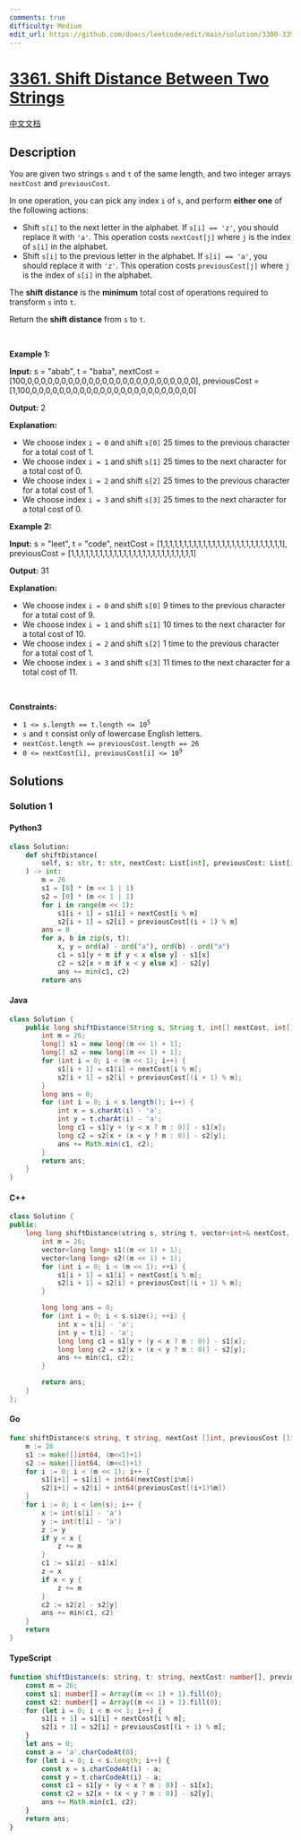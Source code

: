 ```yaml
---
comments: true
difficulty: Medium
edit_url: https://github.com/doocs/leetcode/edit/main/solution/3300-3399/3361.Shift%20Distance%20Between%20Two%20Strings/README_EN.md
---
```


<!-- problem:start -->

# [3361. Shift Distance Between Two Strings](https://leetcode.com/problems/shift-distance-between-two-strings)

[中文文档](/solution/3300-3399/3361.Shift%20Distance%20Between%20Two%20Strings/README.md)

## Description

<!-- description:start -->

<p>You are given two strings <code>s</code> and <code>t</code> of the same length, and two integer arrays <code>nextCost</code> and <code>previousCost</code>.</p>

<p>In one operation, you can pick any index <code>i</code> of <code>s</code>, and perform <strong>either one</strong> of the following actions:</p>

<ul>
	<li>Shift <code>s[i]</code> to the next letter in the alphabet. If <code>s[i] == &#39;z&#39;</code>, you should replace it with <code>&#39;a&#39;</code>. This operation costs <code>nextCost[j]</code> where <code>j</code> is the index of <code>s[i]</code> in the alphabet.</li>
	<li>Shift <code>s[i]</code> to the previous letter in the alphabet. If <code>s[i] == &#39;a&#39;</code>, you should replace it with <code>&#39;z&#39;</code>. This operation costs <code>previousCost[j]</code> where <code>j</code> is the index of <code>s[i]</code> in the alphabet.</li>
</ul>

<p>The <strong>shift distance</strong> is the <strong>minimum</strong> total cost of operations required to transform <code>s</code> into <code>t</code>.</p>

<p>Return the <strong>shift distance</strong> from <code>s</code> to <code>t</code>.</p>

<p>&nbsp;</p>
<p><strong class="example">Example 1:</strong></p>

<div class="example-block">
<p><strong>Input:</strong> <span class="example-io">s = &quot;abab&quot;, t = &quot;baba&quot;, nextCost = [100,0,0,0,0,0,0,0,0,0,0,0,0,0,0,0,0,0,0,0,0,0,0,0,0,0], previousCost = [1,100,0,0,0,0,0,0,0,0,0,0,0,0,0,0,0,0,0,0,0,0,0,0,0,0]</span></p>

<p><strong>Output:</strong> <span class="example-io">2</span></p>

<p><strong>Explanation:</strong></p>

<ul>
	<li>We choose index <code>i = 0</code> and shift <code>s[0]</code> 25 times to the previous character for a total cost of 1.</li>
	<li>We choose index <code>i = 1</code> and shift <code>s[1]</code> 25 times to the next character for a total cost of 0.</li>
	<li>We choose index <code>i = 2</code> and shift <code>s[2]</code> 25 times to the previous character for a total cost of 1.</li>
	<li>We choose index <code>i = 3</code> and shift <code>s[3]</code> 25 times to the next character for a total cost of 0.</li>
</ul>
</div>

<p><strong class="example">Example 2:</strong></p>

<div class="example-block">
<p><strong>Input:</strong> <span class="example-io">s = &quot;leet&quot;, t = &quot;code&quot;, nextCost = [1,1,1,1,1,1,1,1,1,1,1,1,1,1,1,1,1,1,1,1,1,1,1,1,1,1], previousCost = [1,1,1,1,1,1,1,1,1,1,1,1,1,1,1,1,1,1,1,1,1,1,1,1,1,1]</span></p>

<p><strong>Output:</strong> <span class="example-io">31</span></p>

<p><strong>Explanation:</strong></p>

<ul>
	<li>We choose index <code>i = 0</code> and shift <code>s[0]</code> 9 times to the previous character for a total cost of 9.</li>
	<li>We choose index <code>i = 1</code> and shift <code>s[1]</code> 10 times to the next character for a total cost of 10.</li>
	<li>We choose index <code>i = 2</code> and shift <code>s[2]</code> 1 time to the previous character for a total cost of 1.</li>
	<li>We choose index <code>i = 3</code> and shift <code>s[3]</code> 11 times to the next character for a total cost of 11.</li>
</ul>
</div>

<p>&nbsp;</p>
<p><strong>Constraints:</strong></p>

<ul>
	<li><code>1 &lt;= s.length == t.length &lt;= 10<sup>5</sup></code></li>
	<li><code>s</code> and <code>t</code> consist only of lowercase English letters.</li>
	<li><code>nextCost.length == previousCost.length == 26</code></li>
	<li><code>0 &lt;= nextCost[i], previousCost[i] &lt;= 10<sup>9</sup></code></li>
</ul>

<!-- description:end -->

## Solutions

<!-- solution:start -->

### Solution 1

<!-- tabs:start -->

#### Python3

```python
class Solution:
    def shiftDistance(
        self, s: str, t: str, nextCost: List[int], previousCost: List[int]
    ) -> int:
        m = 26
        s1 = [0] * (m << 1 | 1)
        s2 = [0] * (m << 1 | 1)
        for i in range(m << 1):
            s1[i + 1] = s1[i] + nextCost[i % m]
            s2[i + 1] = s2[i] + previousCost[(i + 1) % m]
        ans = 0
        for a, b in zip(s, t):
            x, y = ord(a) - ord("a"), ord(b) - ord("a")
            c1 = s1[y + m if y < x else y] - s1[x]
            c2 = s2[x + m if x < y else x] - s2[y]
            ans += min(c1, c2)
        return ans
```

#### Java

```java
class Solution {
    public long shiftDistance(String s, String t, int[] nextCost, int[] previousCost) {
        int m = 26;
        long[] s1 = new long[(m << 1) + 1];
        long[] s2 = new long[(m << 1) + 1];
        for (int i = 0; i < (m << 1); i++) {
            s1[i + 1] = s1[i] + nextCost[i % m];
            s2[i + 1] = s2[i] + previousCost[(i + 1) % m];
        }
        long ans = 0;
        for (int i = 0; i < s.length(); i++) {
            int x = s.charAt(i) - 'a';
            int y = t.charAt(i) - 'a';
            long c1 = s1[y + (y < x ? m : 0)] - s1[x];
            long c2 = s2[x + (x < y ? m : 0)] - s2[y];
            ans += Math.min(c1, c2);
        }
        return ans;
    }
}
```

#### C++

```cpp
class Solution {
public:
    long long shiftDistance(string s, string t, vector<int>& nextCost, vector<int>& previousCost) {
        int m = 26;
        vector<long long> s1((m << 1) + 1);
        vector<long long> s2((m << 1) + 1);
        for (int i = 0; i < (m << 1); ++i) {
            s1[i + 1] = s1[i] + nextCost[i % m];
            s2[i + 1] = s2[i] + previousCost[(i + 1) % m];
        }

        long long ans = 0;
        for (int i = 0; i < s.size(); ++i) {
            int x = s[i] - 'a';
            int y = t[i] - 'a';
            long long c1 = s1[y + (y < x ? m : 0)] - s1[x];
            long long c2 = s2[x + (x < y ? m : 0)] - s2[y];
            ans += min(c1, c2);
        }

        return ans;
    }
};
```

#### Go

```go
func shiftDistance(s string, t string, nextCost []int, previousCost []int) (ans int64) {
	m := 26
	s1 := make([]int64, (m<<1)+1)
	s2 := make([]int64, (m<<1)+1)
	for i := 0; i < (m << 1); i++ {
		s1[i+1] = s1[i] + int64(nextCost[i%m])
		s2[i+1] = s2[i] + int64(previousCost[(i+1)%m])
	}
	for i := 0; i < len(s); i++ {
		x := int(s[i] - 'a')
		y := int(t[i] - 'a')
		z := y
		if y < x {
			z += m
		}
		c1 := s1[z] - s1[x]
		z = x
		if x < y {
			z += m
		}
		c2 := s2[z] - s2[y]
		ans += min(c1, c2)
	}
	return
}
```

#### TypeScript

```ts
function shiftDistance(s: string, t: string, nextCost: number[], previousCost: number[]): number {
    const m = 26;
    const s1: number[] = Array((m << 1) + 1).fill(0);
    const s2: number[] = Array((m << 1) + 1).fill(0);
    for (let i = 0; i < m << 1; i++) {
        s1[i + 1] = s1[i] + nextCost[i % m];
        s2[i + 1] = s2[i] + previousCost[(i + 1) % m];
    }
    let ans = 0;
    const a = 'a'.charCodeAt(0);
    for (let i = 0; i < s.length; i++) {
        const x = s.charCodeAt(i) - a;
        const y = t.charCodeAt(i) - a;
        const c1 = s1[y + (y < x ? m : 0)] - s1[x];
        const c2 = s2[x + (x < y ? m : 0)] - s2[y];
        ans += Math.min(c1, c2);
    }
    return ans;
}
```

<!-- tabs:end -->

<!-- solution:end -->

<!-- problem:end -->
